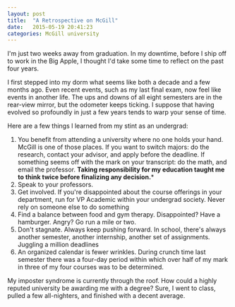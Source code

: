 ```yaml
---
layout: post
title:  "A Retrospective on McGill"
date:   2015-05-19 20:41:23
categories: McGill university
---
```


I'm just two weeks away from graduation. In my downtime, before I ship off to work in the Big Apple, I thought I'd take some time to reflect on the past four years.

I first stepped into my dorm what seems like both a decade and a few months ago. Even recent events, such as my last final exam, now feel like events in another life. The ups and downs of all eight semesters are in the rear-view mirror, but the odometer keeps ticking. I suppose that having evolved so profoundly in just a few years tends to warp your sense of time. 

Here are a few things I learned from my stint as an undergrad:

1. You benefit from attending a university where no one holds your hand. McGill is one of those places. If you want to switch majors: do the research, contact your advisor, and apply before the deadline. If something seems off with the mark on your transcript: do the math, and email the professor. **Taking responsibility for my education taught me to think twice before finalizing any decision.*** 
2. Speak to your professors.
3. Get involved. If you're disappointed about the course offerings in your department, run for VP Academic within your undergrad society. Never rely on someone else to do something 
4. Find a balance between food and gym therapy. Disappointed? Have a hamburger. Angry? Go run a mile or two. 
5. Don't stagnate. Always keep pushing forward. In school, there's always another semester, another internship, another set of assignments. Juggling a million deadlines 
6. An organized calendar is fewer wrinkles. During crunch time last semester there was a four-day period within which over half of my mark in three of my four courses was to be determined. 


My imposter syndrome is currently through the roof. How could a highly reputed university be awarding me with a degree? Sure, I went to class, pulled a few all-nighters, and finished with a decent average. 